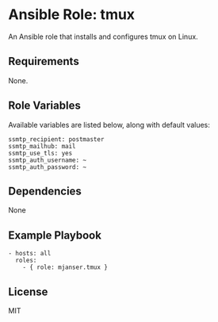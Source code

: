 # Ansible Role: tmux

An Ansible role that installs and configures tmux on Linux.

## Requirements

None.

## Role Variables

Available variables are listed below, along with default values:

    ssmtp_recipient: postmaster
    ssmtp_mailhub: mail
    ssmtp_use_tls: yes
    ssmtp_auth_username: ~
    ssmtp_auth_password: ~

## Dependencies

None

## Example Playbook

    - hosts: all
      roles:
        - { role: mjanser.tmux }

## License

MIT
